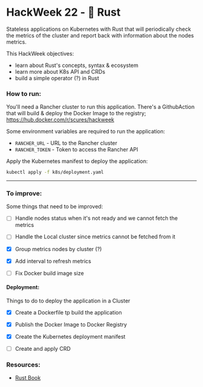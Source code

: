 # HackWeek 22 - 🦀 Rust
Stateless applications on Kubernetes with Rust that will periodically check the metrics of the cluster and report back with information about the nodes metrics.


This HackWeek objectives:
  - learn about Rust's concepts, syntax & ecosystem
  - learn more about K8s API and CRDs
  - build a simple operator (?) in Rust


### How to run:
You'll need a Rancher cluster to run this application. There's a GithubAction that will build & deploy the Docker Image to the registry; https://hub.docker.com/r/scures/hackweek

Some environment variables are required to run the application:
- `RANCHER_URL` - URL to the Rancher cluster
- `RANCHER_TOKEN` - Token to access the Rancher API


Apply the Kubernetes manifest to deploy the application:
```bash
kubectl apply -f k8s/deployment.yaml
```

---
### To improve:
Some things that need to be improved:
- [ ] Handle nodes status when it's not ready and we cannot fetch the metrics
- [ ] Handle the Local cluster since metrics cannot be fetched from it
- [x] Group metrics nodes by cluster (?)
- [x] Add interval to refresh metrics
- [ ] Fix Docker build image size


#### Deployment:
Things to do to deploy the application in a Cluster
- [x] Create a Dockerfile tp build the application
- [x] Publish the Docker Image to Docker Registry
- [x] Create the Kubernetes deployment manifest
- [ ] Create and apply CRD


### Resources:
- [Rust Book](https://rust-book.cs.brown.edu/experiment-intro.html)
